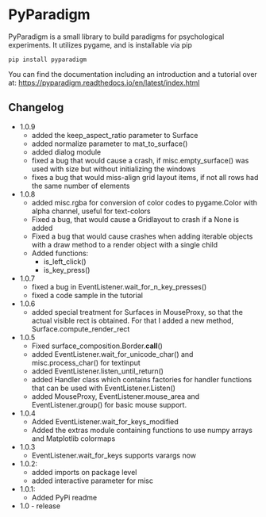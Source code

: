 # PyParadigm

PyParadigm is a small library to build paradigms for psychological experiments.
It utilizes pygame, and is installable via pip
    
    pip install pyparadigm

You can find the documentation including an introduction
and a tutorial over at: https://pyparadigm.readthedocs.io/en/latest/index.html

## Changelog

* 1.0.9
    * added the keep_aspect_ratio parameter to Surface
    * added normalize parameter to mat_to_surface()
    * added dialog module
    * fixed a bug that would cause a crash, if misc.empty_surface() was used
          with size but without initializing the windows
    * fixes a bug that would miss-align grid layout items, if not all rows had
      the same number of elements
* 1.0.8
    * added misc.rgba for conversion of color codes to pygame.Color with alpha
        channel, useful for text-colors
    * Fixed a bug, that
    would cause a Gridlayout to crash if 
        a None is added
    * Fixed a bug that would cause crashes when adding iterable objects with a
        draw method to a render object with a single child
    * Added functions:
        * is_left_click()
        * is_key_press()
* 1.0.7
    * fixed a bug in EventListener.wait_for_n_key_presses()
    * fixed a code sample in the tutorial
* 1.0.6
    * added special treatment for Surfaces in MouseProxy, so that the actual visible rect is obtained. For that I added a new method, Surface.compute_render_rect
* 1.0.5
    * Fixed surface_composition.Border.__call__()
    * added EventListener.wait_for_unicode_char() and misc.process_char() for textinput
    * added EventListener.listen_until_return()
    * added Handler class which contains factories for handler functions that can be used with EventListener.Listen()
    * added MouseProxy, EventListener.mouse_area and EventListener.group() for basic mouse support.
* 1.0.4
    * Added EventListener.wait_for_keys_modified
    * Added the extras module containing functions to use numpy arrays and Matplotlib colormaps
* 1.0.3
    * EventListener.wait_for_keys supports varargs now
* 1.0.2:
    * added imports on package level
    * added interactive parameter for misc
* 1.0.1:
    * Added PyPi readme
* 1.0 - release

